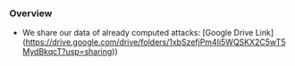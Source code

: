### Overview 

- We share our data of already computed attacks: [Google Drive Link] (https://drive.google.com/drive/folders/1xbSzefjPm4Ii5WQSKX2C5wT5MydBkqcT?usp=sharing)) 
